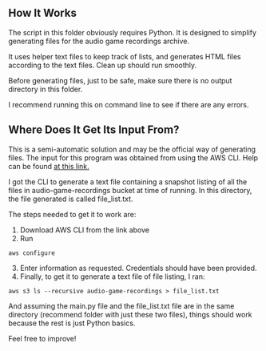 ## How It Works

The script in this folder obviously requires Python. It is designed to simplify generating files for the audio game recordings archive.

It uses helper text files to keep track of lists, and generates HTML files according to the text files. Clean up should run smoothly.

Before generating files, just to be safe, make sure there is no output directory in this folder.

I recommend running this on command line to see if there are any errors.

## Where Does It Get Its Input From?

This is a semi-automatic solution and may be the official way of generating files. The input for this program was obtained from using the AWS CLI. Help can be found [at this link.](https://aws.amazon.com/cli/)

I got the CLI to generate a text file containing a snapshot listing of  all the files in audio-game-recordings bucket at time of running. In this directory, the file generated is called file_list.txt.

The steps needed to get it to work are:

1. Download AWS CLI from the link above
2. Run
```batch
aws configure
```
3. Enter information as requested. Credentials should have been provided.
4. Finally, to get it to generate a text file of file listing, I ran:
```batch
aws s3 ls --recursive audio-game-recordings > file_list.txt
```

And assuming the main.py file and the file_list.txt file are in the same directory (recommend folder with just these two files), things should work because the rest is just Python basics.

Feel free to improve!
